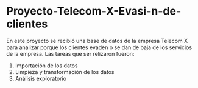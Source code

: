# Proyecto-Telecom-X-Evasi-n-de-clientes
En este proyecto se recibió una base de datos de la empresa Telecom X para analizar porque los clientes evaden o se dan de baja de los servicios de la empresa.
Las tareas que ser relizaron fueron:
1. Importación de los datos
2. Limpieza y transformación de los datos
3. Análisis exploratorio
